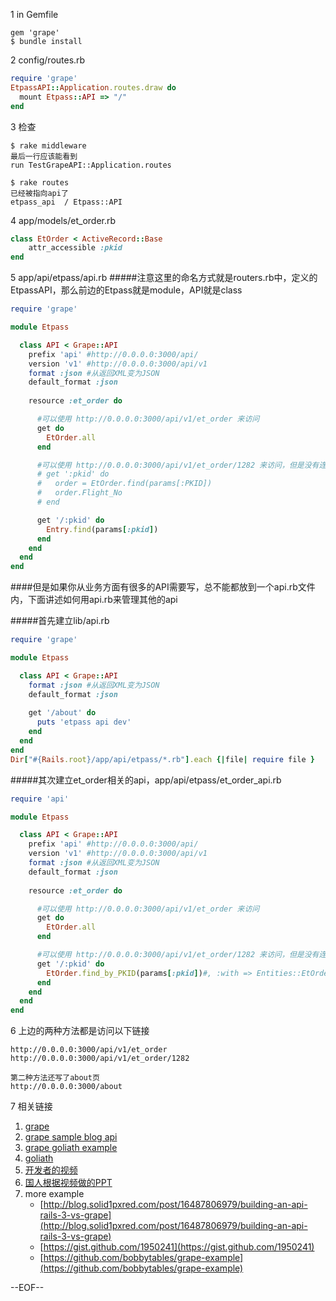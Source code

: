 1 in Gemfile

	gem 'grape'
	$ bundle install

2 config/routes.rb
```ruby
require 'grape'
EtpassAPI::Application.routes.draw do
  mount Etpass::API => "/"
end
```

3 检查

	$ rake middleware 
	最后一行应该能看到
	run TestGrapeAPI::Application.routes
	
	$ rake routes
	已经被指向api了
	etpass_api  / Etpass::API

4 app/models/et_order.rb
```ruby
class EtOrder < ActiveRecord::Base
	attr_accessible :pkid
end
```

5 app/api/etpass/api.rb
#####注意这里的命名方式就是routers.rb中，定义的EtpassAPI，那么前边的Etpass就是module，API就是class

```ruby
require 'grape'

module Etpass

  class API < Grape::API
    prefix 'api' #http://0.0.0.0:3000/api/
    version 'v1' #http://0.0.0.0:3000/api/v1
    format :json #从返回XML变为JSON
    default_format :json
    
    resource :et_order do

      #可以使用 http://0.0.0.0:3000/api/v1/et_order 来访问
      get do
        EtOrder.all
      end

      #可以使用 http://0.0.0.0:3000/api/v1/et_order/1282 来访问，但是没有连接数据库无法实现，需要链接数据库来测试
      # get ':pkid' do
      #   order = EtOrder.find(params[:PKID])
      #   order.Flight_No
      # end

      get '/:pkid' do
        Entry.find(params[:pkid])
      end
    end
  end
end
```


####但是如果你从业务方面有很多的API需要写，总不能都放到一个api.rb文件内，下面讲述如何用api.rb来管理其他的api

#####首先建立lib/api.rb
```ruby
require 'grape'

module Etpass

  class API < Grape::API
    format :json #从返回XML变为JSON
    default_format :json
    
    get '/about' do
      puts 'etpass api dev'
    end
  end
end
Dir["#{Rails.root}/app/api/etpass/*.rb"].each {|file| require file }
```

#####其次建立et_order相关的api，app/api/etpass/et_order_api.rb
```ruby
require 'api'

module Etpass

  class API < Grape::API
    prefix 'api' #http://0.0.0.0:3000/api/
    version 'v1' #http://0.0.0.0:3000/api/v1
    format :json #从返回XML变为JSON
    default_format :json
    
    resource :et_order do

      #可以使用 http://0.0.0.0:3000/api/v1/et_order 来访问
      get do
        EtOrder.all
      end

      #可以使用 http://0.0.0.0:3000/api/v1/et_order/1282 来访问，但是没有连接数据库无法实现，需要链接数据库来测试
      get '/:pkid' do
        EtOrder.find_by_PKID(params[:pkid])#, :with => Entities::EtOrder
      end
    end
  end
end
```

6 上边的两种方法都是访问以下链接

	http://0.0.0.0:3000/api/v1/et_order
	http://0.0.0.0:3000/api/v1/et_order/1282

	第二种方法还写了about页
	http://0.0.0.0:3000/about
	
7 相关链接 

1. [grape](https://github.com/intridea/grape)
2. [grape sample blog api](https://github.com/bloudraak/grape-sample-blog-api)
3. [grape goliath example](https://github.com/djones/grape-goliath-example)
4. [goliath](https://github.com/postrank-labs/goliath)
5. [开发者的视频](http://confreaks.com/videos/475-rubyconf2010-the-grapes-of-rapid)
6. [国人根据视频做的PPT](http://www.slideshare.net/yorzi/rapid-rubyapiongrape-8674582#btnNext)
7. more example
	* [http://blog.solid1pxred.com/post/16487806979/building-an-api-rails-3-vs-grape](http://blog.solid1pxred.com/post/16487806979/building-an-api-rails-3-vs-grape)
	* [https://gist.github.com/1950241](https://gist.github.com/1950241)
	* [https://github.com/bobbytables/grape-example](https://github.com/bobbytables/grape-example)
	
--EOF--
